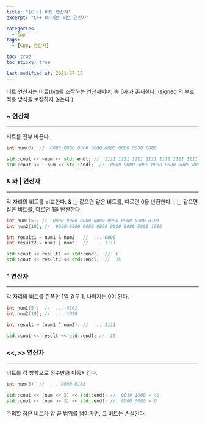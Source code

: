```yaml
---
title: "[C++] 비트 연산자"
excerpt: "C++ 의 기본 비트 연산자"

categories:
  - Cpp
tags:
  - [Cpp, 연산자]

toc: true
toc_sticky: true

last_modified_at: 2021-07-10
---
```


비트 연산자는 비트(bit)를 조작하는 연산자이며, 총 6개가 존재한다.
(signed 의 부호 적용 방식을 보장하지 않는다.)

### ~ 연산자

___

비트를 전부 바꾼다.

```cpp
int num(0); //  0000 0000 0000 0000 0000 0000 0000 0000

std::cout << ~num << std::endl; //  1111 1111 1111 1111 1111 1111 1111 1111 = -1
std::cout << ~~num << std::endl;  //  0000 0000 0000 0000 0000 0000 0000 0000 = 0
```

### & 와 | 연산자

___

각 자리의 비트를 비교한다.
& 는 같으면 같은 비트를, 다르면 0을 반환한다.
| 는 같으면 같은 비트를, 다르면 1을 반환한다.

```cpp
int num1(5); //  0000 0000 0000 0000 0000 0000 0000 0101
int num2(10); //  0000 0000 0000 0000 0000 0000 0000 1010

int result1 = num1 & num2;  //  ... 0000
int result2 = num1 | num2;  //  ... 1111

std::cout << result1 << std::endl;  //  0
std::cout << result2 << std::endl;  //  15
```

### ^ 연산자

___

각 자리의 비트를 
한쪽만 1일 경우 1, 나머지는 0이 된다.

```cpp
int num1(5);  //  ... 0101
int num2(10); //  ... 1010

int result = (num1 ^ num2); //  ... 1111

std::cout << result << std::endl; //  15
```

### <<,>> 연산자

___

비트를 각 방향으로 정수만큼 이동시킨다.

```cpp
int num(5); //  ... 0000 0101

std::cout << (num << 3) << std::endl; //  0010 1000 = 40
std::cout << (num >> 3) << std::endl; //  0000 0000 = 0
```

주의할 점은 비트가 양 끝 범위를 넘어가면, 그 비트는 손실된다.